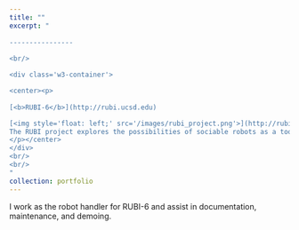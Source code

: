 ```yaml
---
title: ""
excerpt: "  
  
----------------
  
<br/>

<div class='w3-container'>

<center><p>
  
[<b>RUBI-6</b>](http://rubi.ucsd.edu)  

[<img style='float: left;' src='/images/rubi_project.png'>](http://rubi.ucsd.edu)
The RUBI project explores the possibilities of sociable robots as a tool for education and enrichment for toddlers in early childhood education environments.
</p></center>
</div>
<br/>
<br/>
"
collection: portfolio
---
```


I work as the robot handler for RUBI-6 and assist in documentation, maintenance, and demoing.
